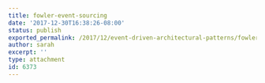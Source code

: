 ```yaml
---
title: fowler-event-sourcing
date: '2017-12-30T16:38:26-08:00'
status: publish
exported_permalink: /2017/12/event-driven-architectural-patterns/fowler-event-sourcing
author: sarah
excerpt: ''
type: attachment
id: 6373
---
```

<!DOCTYPE html PUBLIC "-//W3C//DTD HTML 4.0 Transitional//EN" "http://www.w3.org/TR/REC-html40/loose.dtd">
<?xml encoding="UTF-8">
